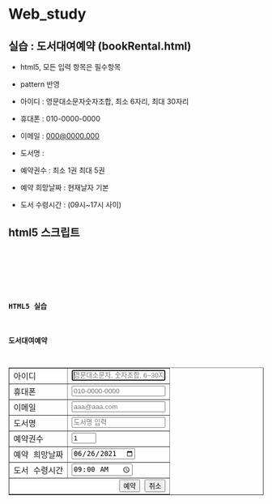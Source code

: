 # Web_study
 
## 실습 : 도서대여예약 (bookRental.html) 
 
 - html5, 모든 입력 항목은 필수항목 
 - pattern 반영 
 
 - 아이디 : 영문대소문자숫자조합, 최소 6자리, 최대 30자리
 - 휴대폰 : 010-0000-0000
 - 이메일 : 000@0000.000
 - 도서명 : 
 - 예약권수 : 최소 1권 최대 5권 
 - 예약 희망날짜 : 현재날자 기본 
 - 도서 수령시간 : (09시~17시 사이)
 
## html5 스크립트

<pre>
<code>





<h3>HTML5 실습</h3>
<h3>도서대여예약</h3>
<table border="1" cellspacing="5px" cellpadding="5px">
<form action ="joinResult.html" method="post">

	<!-- 아이디 : 영문대소문자숫자조합, 최소 6자리, 최대 30자리 -->
	<tr>
	<td>아이디</td>
	<td><input type="text" name="memberId" autofocus="autofocus" required="required"
			   pattern="[A-Za-z0-9]{6,30}" placeholder="영문대소문자, 숫자조합, 6~30자리">
			   </td>
	</tr>
	
	<!-- 휴대폰 : 010-0000-0000 -->	
	<tr>
		<td>휴대폰</td>
		<td><input type="moblie" name="mobile" required="required" 
				   pattern="010-\d{4}-\d{4}" placeholder="010-0000-0000">
				   </td>
	</tr>
	
	<!-- 이메일 : 000@0000.000 -->
	<tr>
		<td>이메일</td>
		<td><input type="email" name="email" required="required"
				   placeholder="aaa@aaa.com">
		</td>
	</tr>
	
	<!-- 도서명 -->
	<tr>
		<td>도서명</td>
		<td><input type="text" name="bookName" required="required"
				   placeholder="도서명 입력">
		</td>
	</tr>
			
	<!-- 예약권수 : 최소 1권 최대 5권  -->	
	<tr>
		<td>예약권수</td>
		<td><input type="number" name="bookCount" required="required"
				   min="1" max="5" value="1">
		</td>
	</tr>
		
	<!-- 예약 희망날짜 : 현재날자 기본   -->
	<!-- 시스템 날짜 구현 방법은 모르겠다 찾아보는 중 -->
	<tr>
		<td>예약 희망날짜</td>
		<td><input type="date" name="bookingDate" required="required" 
				   value="2021-06-26">
		</td>
	</tr>	
	<!-- 도서 수령시간 : (09시~17시 사이)  -->		
	<tr>
		<td>도서 수령시간</td>
		<td><input type="time" name="time" required="required"
				   min="09:00" max="17:00" value="09:00"
				   style="width:120px;">
		</td>
	</tr>			
			
				   	
	<!--  submit/reset -->
	<tr>
		<td colspan="3" align="right">
			<input type="submit" value="예약">
			<input type="reset" value="취소">
		</td>

</form>
</table>



</code>
</pre>